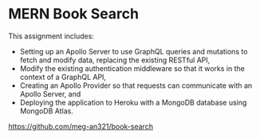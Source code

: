 # MERN Book Search
This assignment includes:

- Setting up an Apollo Server to use GraphQL queries and mutations to fetch and modify data, replacing the existing RESTful API,
- Modify the existing authentication middleware so that it works in the context of a GraphQL API,
- Creating an Apollo Provider so that requests can communicate with an Apollo Server, and
- Deploying the application to Heroku with a MongoDB database using MongoDB Atlas.


https://github.com/meg-an321/book-search